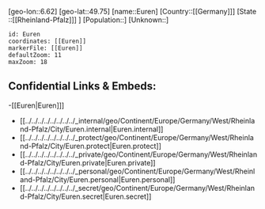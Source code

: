 ﻿---
location: [49.75,6.62]
mapzoom: [7,12] 
mapmarker: city 
type: City
tags:
- geo/City


SpocWebEntityId: 30094
isDeleted: false
confidential: public

---
[geo-lon::6.62]
[geo-lat::49.75]
[name::Euren]
[Country::[[Germany]]]
[State ::[[Rheinland-Pfalz]]] ]
[Population::]
[Unknown::]


```leaflet
id: Euren
coordinates: [[Euren]]
markerFile: [[Euren]]
defaultZoom: 11 
maxZoom: 18
```


## Confidential Links & Embeds: 
-[[Euren|Euren]]] 
- [[../../../../../../../../_internal/geo/Continent/Europe/Germany/West/Rheinland-Pfalz/City/Euren.internal|Euren.internal]] 
- [[../../../../../../../../_protect/geo/Continent/Europe/Germany/West/Rheinland-Pfalz/City/Euren.protect|Euren.protect]] 
- [[../../../../../../../../_private/geo/Continent/Europe/Germany/West/Rheinland-Pfalz/City/Euren.private|Euren.private]] 
- [[../../../../../../../../_personal/geo/Continent/Europe/Germany/West/Rheinland-Pfalz/City/Euren.personal|Euren.personal]] 
- [[../../../../../../../../_secret/geo/Continent/Europe/Germany/West/Rheinland-Pfalz/City/Euren.secret|Euren.secret]] 
